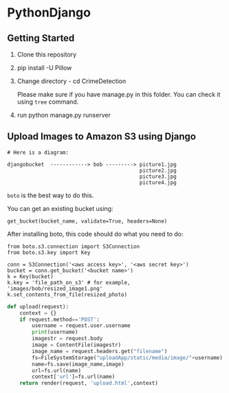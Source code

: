 # PythonDjango
## Getting Started
1. Clone this repository
2. pip install -U Pillow
3. Change directory - cd CrimeDetection
      
      Please make sure if you have manage.py in this folder. You can check it using ```tree``` command.
4. run python manage.py runserver
      
## Upload Images to Amazon S3 using Django

    # Here is a diagram:
```
djangobucket  ------------> bob ---------> picture1.jpg
                                           picture2.jpg
                                           picture3.jpg
                                           picture4.jpg
```                                           

  ```boto``` is the best way to do this.

You can get an existing bucket using:

```get_bucket(bucket_name, validate=True, headers=None)```

After installing boto, this code should do what you need to do:

```
from boto.s3.connection import S3Connection
from boto.s3.key import Key

conn = S3Connection('<aws access key>', '<aws secret key>')
bucket = conn.get_bucket('<bucket name>')
k = Key(bucket)
k.key = 'file_path_on_s3' # for example, 'images/bob/resized_image1.png'
k.set_contents_from_file(resized_photo)
```

```python
def upload(request):
    context = {}
    if request.method=='POST':
        username = request.user.username
        print(username)
        imagestr = request.body
        image = ContentFile(imagestr)
        image_name = request.headers.get("filename")
        fs=FileSystemStorage("uploadApp/static/media/image/"+username) #you can change this path for save images 
        name=fs.save(image_name,image)
        url=fs.url(name)
        context['url']=fs.url(name)
    return render(request, 'upload.html',context)
    

```

